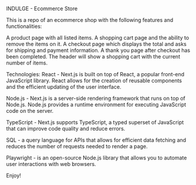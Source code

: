 INDULGE - Ecommerce Store

This is a repo of an ecommerce shop with the following features and functionalities:

A product page with all listed items.
A shopping cart page and the ability to remove the items on it.
A checkout page which displays the total and asks for shipping and payment information.
A thank you page after checkout has been completed.
The header will show a shopping cart with the current number of items.

Technologies:
React - Next.js is built on top of React, a popular front-end JavaScript library. React allows for the creation of reusable components and the efficient updating of the user interface.

Node.js - Next.js is a server-side rendering framework that runs on top of Node.js. Node.js provides a runtime environment for executing JavaScript code on the server.

TypeScript - Next.js supports TypeScript, a typed superset of JavaScript that can improve code quality and reduce errors.

SQL - a query language for APIs that allows for efficient data fetching and reduces the number of requests needed to render a page.

Playwright - is an open-source Node.js library that allows you to automate user interactions with web browsers.

Enjoy!
